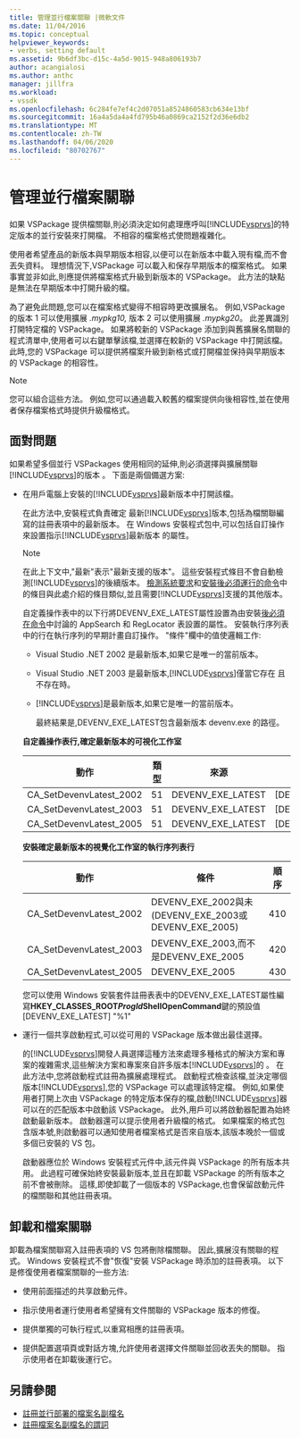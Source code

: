 ```yaml
---
title: 管理並行檔案關聯 |微軟文件
ms.date: 11/04/2016
ms.topic: conceptual
helpviewer_keywords:
- verbs, setting default
ms.assetid: 9b6df3bc-d15c-4a5d-9015-948a806193b7
author: acangialosi
ms.author: anthc
manager: jillfra
ms.workload:
- vssdk
ms.openlocfilehash: 6c284fe7ef4c2d07051a8524860583cb634e13bf
ms.sourcegitcommit: 16a4a5da4a4fd795b46a0869ca2152f2d36e6db2
ms.translationtype: MT
ms.contentlocale: zh-TW
ms.lasthandoff: 04/06/2020
ms.locfileid: "80702767"
---
```

# <a name="manage-side-by-side-file-associations"></a>管理並行檔案關聯

如果 VSPackage 提供檔關聯,則必須決定如何處理應呼叫[!INCLUDE[vsprvs](../code-quality/includes/vsprvs_md.md)]的特定版本的並行安裝來打開檔。 不相容的檔案格式使問題複雜化。

使用者希望產品的新版本與早期版本相容,以便可以在新版本中載入現有檔,而不會丟失資料。 理想情況下,VSPackage 可以載入和保存早期版本的檔案格式。 如果事實並非如此,則應提供將檔案格式升級到新版本的 VSPackage。 此方法的缺點是無法在早期版本中打開升級的檔。

為了避免此問題,您可以在檔案格式變得不相容時更改擴展名。 例如,VSPackage 的版本 1 可以使用擴展 *.mypkg10,* 版本 2 可以使用擴展 *.mypkg20*。 此差異識別打開特定檔的 VSPackage。 如果將較新的 VSPackage 添加到與舊擴展名關聯的程式清單中,使用者可以右鍵單擊該檔,並選擇在較新的 VSPackage 中打開該檔。 此時,您的 VSPackage 可以提供將檔案升級到新格式或打開檔並保持與早期版本的 VSPackage 的相容性。

> [!NOTE]
> 您可以組合這些方法。 例如,您可以通過載入較舊的檔案提供向後相容性,並在使用者保存檔案格式時提供升級檔格式。

## <a name="face-the-problem"></a>面對問題

如果希望多個並行 VSPackages 使用相同的延伸,則必須選擇與擴展關聯[!INCLUDE[vsprvs](../code-quality/includes/vsprvs_md.md)]的版本 。 下面是兩個備選方案:

- 在用戶電腦上安裝的[!INCLUDE[vsprvs](../code-quality/includes/vsprvs_md.md)]最新版本中打開該檔。

   在此方法中,安裝程式負責確定 最新[!INCLUDE[vsprvs](../code-quality/includes/vsprvs_md.md)]版本,包括為檔關聯編寫的註冊表項中的最新版本。 在 Windows 安裝程式包中,可以包括自訂操作來設置指示[!INCLUDE[vsprvs](../code-quality/includes/vsprvs_md.md)]最新版本 的屬性。

  > [!NOTE]
  > 在此上下文中,"最新"表示"最新支援的版本"。 這些安裝程式條目不會自動檢測[!INCLUDE[vsprvs](../code-quality/includes/vsprvs_md.md)]的後續版本。 [檢測系統要求](../extensibility/internals/detecting-system-requirements.md)和[安裝後必須運行的命令](../extensibility/internals/commands-that-must-be-run-after-installation.md)中的條目與此處介紹的條目類似,並且需要[!INCLUDE[vsprvs](../code-quality/includes/vsprvs_md.md)]支援的其他版本。

   自定義操作表中的以下行將DEVENV_EXE_LATEST屬性設置為由安裝[後必須在命令](../extensibility/internals/commands-that-must-be-run-after-installation.md)中討論的 AppSearch 和 RegLocator 表設置的屬性。 安裝執行序列表中的行在執行序列的早期計畫自訂操作。 "條件"欄中的值使邏輯工作:

  - Visual Studio .NET 2002 是最新版本,如果它是唯一的當前版本。

  - Visual Studio .NET 2003 是最新版本,[!INCLUDE[vsprvs](../code-quality/includes/vsprvs_md.md)]僅當它存在 且不存在時。

  - [!INCLUDE[vsprvs](../code-quality/includes/vsprvs_md.md)]是最新版本,如果它是唯一的當前版本。

    最終結果是,DEVENV_EXE_LATEST包含最新版本 devenv.exe 的路徑。

  **自定義操作表行,確定最新版本的可視化工作室**

  |動作|類型|來源|目標|
  |------------|----------|------------|------------|
  |CA_SetDevenvLatest_2002|51|DEVENV_EXE_LATEST|[DEVENV_EXE_2002]|
  |CA_SetDevenvLatest_2003|51|DEVENV_EXE_LATEST|[DEVENV_EXE_2003]|
  |CA_SetDevenvLatest_2005|51|DEVENV_EXE_LATEST|[DEVENV_EXE_2005]|

  **安裝確定最新版本的視覺化工作室的執行序列表行**

  |動作|條件|順序|
  |------------|---------------|--------------|
  |CA_SetDevenvLatest_2002|DEVENV_EXE_2002與未(DEVENV_EXE_2003或DEVENV_EXE_2005)|410|
  |CA_SetDevenvLatest_2003|DEVENV_EXE_2003,而不是DEVENV_EXE_2005|420|
  |CA_SetDevenvLatest_2005|DEVENV_EXE_2005|430|

   您可以使用 Windows 安裝套件註冊表表中的DEVENV_EXE_LATEST屬性編寫**HKEY_CLASSES_ROOT*ProgId*ShellOpenCommand**鍵的預設值 [DEVENV_EXE_LATEST] "%1"

- 運行一個共享啟動程式,可以從可用的 VSPackage 版本做出最佳選擇。

   的[!INCLUDE[vsprvs](../code-quality/includes/vsprvs_md.md)]開發人員選擇這種方法來處理多種格式的解決方案和專案的複雜需求,這些解決方案和專案來自許多版本[!INCLUDE[vsprvs](../code-quality/includes/vsprvs_md.md)]的 。 在此方法中,您將啟動程式註冊為擴展處理程式。 啟動程式檢查該檔,並決定哪個版本[!INCLUDE[vsprvs](../code-quality/includes/vsprvs_md.md)],您的 VSPackage 可以處理該特定檔。 例如,如果使用者打開上次由 VSPackage 的特定版本保存的檔,啟動[!INCLUDE[vsprvs](../code-quality/includes/vsprvs_md.md)]器可以在的匹配版本中啟動該 VSPackage。 此外,用戶可以將啟動器配置為始終啟動最新版本。 啟動器還可以提示使用者升級檔的格式。 如果檔案的格式包含版本號,則啟動器可以通知使用者檔案格式是否來自版本,該版本晚於一個或多個已安裝的 VS 包。

   啟動器應位於 Windows 安裝程式元件中,該元件與 VSPackage 的所有版本共用。 此過程可確保始終安裝最新版本,並且在卸載 VSPackage 的所有版本之前不會被刪除。 這樣,即使卸載了一個版本的 VSPackage,也會保留啟動元件的檔關聯和其他註冊表項。

## <a name="uninstall-and-file-associations"></a>卸載和檔案關聯

卸載為檔案關聯寫入註冊表項的 VS 包將刪除檔關聯。 因此,擴展沒有關聯的程式。 Windows 安裝程式不會"恢復"安裝 VSPackage 時添加的註冊表項。 以下是修復使用者檔案關聯的一些方法:

- 使用前面描述的共享啟動元件。

- 指示使用者運行使用者希望擁有文件關聯的 VSPackage 版本的修復。

- 提供單獨的可執行程式,以重寫相應的註冊表項。

- 提供配置選項頁或對話方塊,允許使用者選擇文件關聯並回收丟失的關聯。 指示使用者在卸載後運行它。

## <a name="see-also"></a>另請參閱

- [註冊並行部署的檔案名副檔名](../extensibility/registering-file-name-extensions-for-side-by-side-deployments.md)
- [註冊檔案名副檔名的謂詞](../extensibility/registering-verbs-for-file-name-extensions.md)
